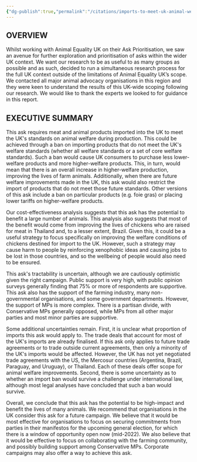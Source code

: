 ```yaml
---
{"dg-publish":true,"permalink":"/citations/imports-to-meet-uk-animal-welfare-standards-animal-ask/","created":"2025-10-23T17:42:46.502+01:00","updated":"2025-10-23T17:42:46.503+01:00"}
---
```


## OVERVIEW
Whilst working with Animal Equality UK on their Ask Prioritisation, we saw an avenue for further exploration and prioritisation of asks within the wider UK context. We want our research to be as useful to as many groups as possible and as such, decided to run a simultaneous research process for the full UK context outside of the limitations of Animal Equality UK’s scope. We contacted all major animal advocacy organisations in this region and they were keen to understand the results of this UK-wide scoping following our research. We would like to thank the experts we looked to for guidance in this report.

## EXECUTIVE SUMMARY
This ask requires meat and animal products imported into the UK to meet the UK's standards on animal welfare during production. This could be achieved through a ban on importing products that do not meet the UK's welfare standards (whether all welfare standards or a set of core welfare standards). Such a ban would cause UK consumers to purchase less lower-welfare products and more higher-welfare products. This, in turn, would mean that there is an overall increase in higher-welfare production, improving the lives of farm animals. Additionally, when there are future welfare improvements made in the UK, this ask would also restrict the import of products that do not meet those future standards. Other versions of this ask include a ban on particular products (e.g. foie gras) or placing lower tariffs on higher-welfare products.

Our cost-effectiveness analysis suggests that this ask has the potential to benefit a large number of animals. This analysis also suggests that most of the benefit would come from improving the lives of chickens who are raised for meat in Thailand and, to a lesser extent, Brazil. Given this, it could be a useful strategy to focus specifically on improving the welfare conditions of chickens destined for import to the UK. However, such a strategy may cause harm to people by reinforcing xenophobic ideas and causing jobs to be lost in those countries, and so the wellbeing of people would also need to be ensured.

This ask's tractability is uncertain, although we are cautiously optimistic given the right campaign. Public support is very high, with public opinion surveys generally finding that 75% or more of respondents are supportive. This ask also has the support of the farming industry, many non-governmental organisations, and some government departments. However, the support of MPs is more complex. There is a partisan divide, with Conservative MPs generally opposed, while MPs from all other major parties and most minor parties are supportive.

Some additional uncertainties remain. First, it is unclear what proportion of imports this ask would apply to. The trade deals that account for most of the UK's imports are already finalised. If this ask only applies to future trade agreements or to trade outside current agreements, then only a minority of the UK's imports would be affected. However, the UK has not yet negotiated trade agreements with the US, the Mercosur countries (Argentina, Brazil, Paraguay, and Uruguay), or Thailand. Each of these deals offer scope for animal welfare improvements. Second, there is some uncertainty as to whether an import ban would survive a challenge under international law, although most legal analyses have concluded that such a ban would survive.

Overall, we conclude that this ask has the potential to be high-impact and benefit the lives of many animals. We recommend that organisations in the UK consider this ask for a future campaign. We believe that it would be most effective for organisations to focus on securing commitments from parties in their manifestos for the upcoming general election, for which there is a window of opportunity open now (mid-2022). We also believe that it would be effective to focus on collaborating with the farming community, and possibly building support among Conservative MPs. Corporate campaigns may also offer a way to achieve this ask.